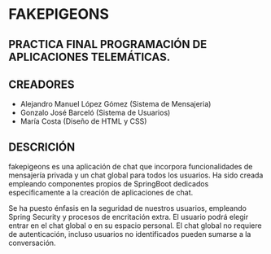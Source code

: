# FAKEPIGEONS
## PRACTICA FINAL PROGRAMACIÓN DE APLICACIONES TELEMÁTICAS.
## CREADORES
- Alejandro Manuel López Gómez (Sistema de Mensajeria)
- Gonzalo José Barceló (Sistema de Usuarios)
- María Costa (Diseño de HTML y CSS)

## DESCRICIÓN
fakepigeons es una aplicación de chat que incorpora funcionalidades de mensajería privada y un chat global para todos los usuarios. Ha sido creada empleando componentes propios de SpringBoot dedicados especificamente a la creación de aplicaciones de chat.

Se ha puesto énfasis en la seguridad de nuestros usuarios, empleando Spring Security y procesos de encritación extra. El usuario podrá elegir entrar en el chat global o en su espacio personal. El chat global no requiere de autenticación, incluso usuarios no identificados pueden sumarse a la conversación.
